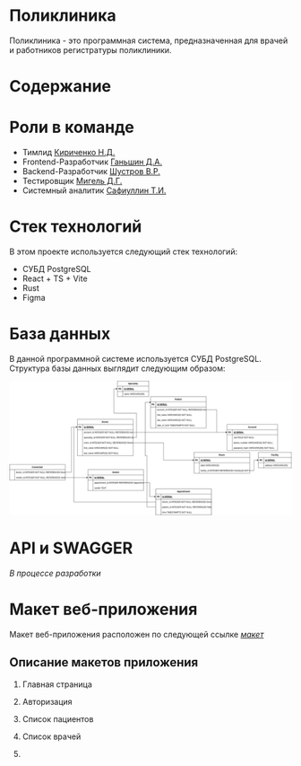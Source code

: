 # Поликлиника

Поликлиника - это программная система, предназначенная для врачей и работников регистратуры поликлиники.

# Содержание

# Роли в команде
* Тимлид [Кириченко Н.Д.](https://github.com/KirichenkoND)
* Frontend-Разработчик [Ганьшин Д.А.](https://github.com/Cooper-Farnsworth)
* Backend-Разработчик [Шустров В.Р.](https://github.com/ItsEthra)
* Тестировщик [Мигель Д.Г.](https://github.com/DooMiaN)
* Системный аналитик [Сафиуллин Т.И.](https://github.com/SafiullinT)

# Стек технологий
В этом проекте используется следующий стек технологий:
* СУБД PostgreSQL
* React + TS + Vite
* Rust
* Figma

# База данных
В данной программной системе используется СУБД PostgreSQL.
Структура базы данных выглядит следующим образом:

![Alt-текст](img/database.jpg "Схема Базы данных")

# API и SWAGGER
*В процессе разработки*

# Макет веб-приложения
Макет веб-приложения расположен по следующей ссылке [*макет*](https://figma.com/)

## Описание макетов приложения

1. Главная страница

1. Авторизация

1. Список пациентов

1. Список врачей

1. 